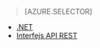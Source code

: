 > [AZURE.SELECTOR]
- [.NET](../articles/media-services/media-services-dotnet-connect-programmatically.md)
- [Interfejs API REST](../articles/media-services/media-services-rest-connect_programmatically.md)



<!--HONumber=sep16_HO1-->


